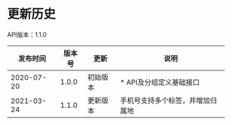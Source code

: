 # 更新历史 #
API版本：1.1.0

|发布时间|版本号|更新|说明|
|---|---|---|---|
|2020-07-20|1.0.0|初始版本|* API及分组定义基础接口|
|2021-03-24|1.1.0|更新版本|手机号支持多个标签，并增加归属地|
